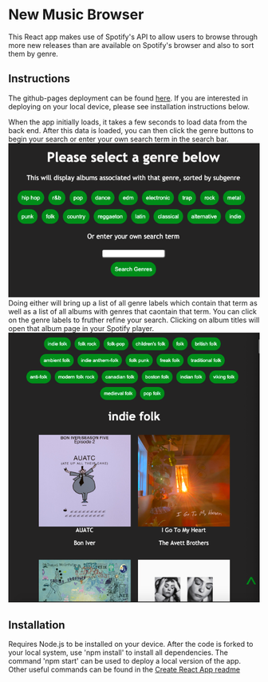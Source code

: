 # New Music Browser

This React app makes use of Spotify's API to allow users to browse through more new releases than are available on Spotify's browser and also to sort them by genre.

## Instructions

The github-pages deployment can be found [here](https://dpbates13.github.io/new-music-browser/). If you are interested in deploying on your local device, please see installation instructions below.

When the app initially loads, it takes a few seconds to load data from the back end. After this data is loaded, you can then click the genre buttons to begin your search or enter your own search term in the search bar.
![alt text](./images/first.png)
Doing either will bring up a list of all genre labels which contain that term as well as a list of all albums with genres that caontain that term. You can click on the genre labels to fruther refine your search. Clicking on album titles will open that album page in your Spotify player.
![alt text](./images/second.png)

## Installation

Requires Node.js to be installed on your device. After the code is forked to your local system, use 'npm install' to install all dependencies. The command 'npm start' can be used to deploy a local version of the app. Other useful commands can be found in the [Create React App readme](https://github.com/facebook/create-react-app)
